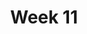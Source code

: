 ---
layout: post
title: Week 11
category: classes
week: 11
last_week: 10
topic: data_viz
wip: true
---